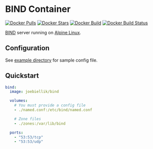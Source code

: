 # BIND Container

[![Docker Pulls](https://img.shields.io/docker/pulls/joebiellik/bind.svg)](https://hub.docker.com/r/joebiellik/bind/)
[![Docker Stars](https://img.shields.io/docker/stars/joebiellik/bind.svg)](https://hub.docker.com/r/joebiellik/bind/)
[![Docker Build](https://img.shields.io/docker/cloud/automated/joebiellik/bind.svg)](https://hub.docker.com/r/joebiellik/bind/)
[![Docker Build Status](https://img.shields.io/docker/cloud/build/joebiellik/bind.svg)](https://hub.docker.com/r/joebiellik/bind/)

[BIND](http://bind9.net/) server running on [Alpine Linux](https://hub.docker.com/_/alpine/).

## Configuration

See [example directory](https://github.com/jcbiellikltd/docker-bind/tree/master/example) for sample config file.

## Quickstart

```yml
bind:
  image: joebiellik/bind

  volumes:
    # You must provide a config file
    - ./named.conf:/etc/bind/named.conf

    # Zone files
    - ./zones:/var/lib/bind

  ports:
    - "53:53/tcp"
    - "53:53/udp"
```
